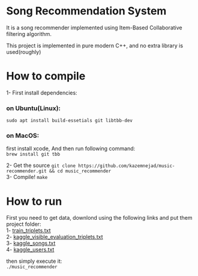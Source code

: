 # Song Recommendation System 

It is a song recommender implemented using Item-Based Collaborative filtering  algorithm.

This project is implemented in pure modern C++, and no extra library is used(roughly)

# How to compile
1- First install dependencies:

### on Ubuntu(Linux):
`sudo apt install build-essetials git libtbb-dev`

### on MacOS:</br>
first install xcode, And then run following command:</br>
`brew install git tbb`

2- Get the source `git clone https://github.com/kazemnejad/music-recommender.git && cd music_recommender` </br>
3- Compile! `make`

# How to run
First you need to get data, downlond using the following links and put them project folder:</br>
1- [train_triplets.txt](http://labrosa.ee.columbia.edu/millionsong/sites/default/files/challenge/train_triplets.txt.zip) </br>
2- [kaggle_visible_evaluation_triplets.txt](https://www.kaggle.com/c/msdchallenge/data) </br>
3- [kaggle_songs.txt](https://www.kaggle.com/c/msdchallenge/data) </br>
4- [kaggle_users.txt](https://www.kaggle.com/c/msdchallenge/data) </br>

then simply execute it:</br>
`./music_recommender`

